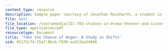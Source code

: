 ```yaml
---
content_type: resource
description: Sample paper courtesy of Jonathan Reinharth, a student in the course.
file: null
file_location: /coursemedia/21l-703-studies-in-drama-theater-and-science-in-a-time-of-war-spring-2005/95172c7425a70bcb7930ea311ba34988_j_reinharth.pdf
file_type: application/pdf
resourcetype: Document
title: 'Take the Chance of Anger: A Study in Shifts'
uid: 95172c74-25a7-0bcb-7930-ea311ba34988
---
```

